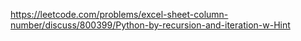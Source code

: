 https://leetcode.com/problems/excel-sheet-column-number/discuss/800399/Python-by-recursion-and-iteration-w-Hint
